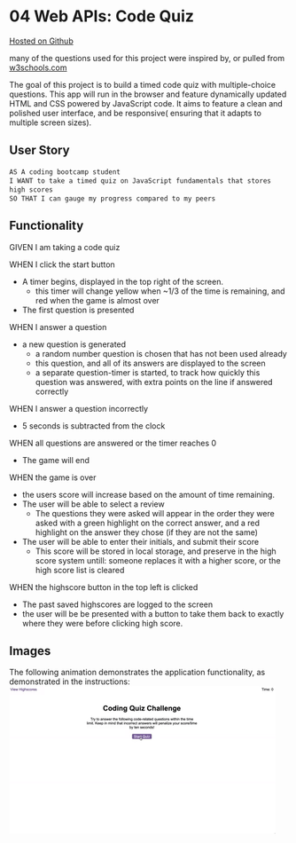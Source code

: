 # 04 Web APIs: Code Quiz
[Hosted on Github](https://brian-fairbanks.github.io/QuizGame/.)

many of the questions used for this project were inspired by, or pulled from [w3schools.com](https://www.w3schools.com/quiztest/result.asp)

The goal of this project is to build a timed code quiz with multiple-choice questions. This app will run in the browser and feature dynamically updated HTML and CSS powered by JavaScript code. It aims to feature a clean and polished user interface, and be responsive( ensuring that it adapts to multiple screen sizes).

## User Story

```
AS A coding bootcamp student
I WANT to take a timed quiz on JavaScript fundamentals that stores high scores
SO THAT I can gauge my progress compared to my peers
```

## Functionality

GIVEN I am taking a code quiz

WHEN I click the start button
  * A timer begins, displayed in the top right of the screen.
    * this timer will change yellow when ~1/3 of the time is remaining, and red when the game is almost over
  * The first question is presented

WHEN I answer a question
  * a new question is generated
    * a random number question is chosen that has not been used already
    * this question, and all of its answers are displayed to the screen
    * a separate question-timer is started, to track how quickly this question was answered, with extra points on the line if answered correctly

WHEN I answer a question incorrectly
  * 5 seconds is subtracted from the clock

WHEN all questions are answered or the timer reaches 0
  * The game will end
  

WHEN the game is over
  * the users score will increase based on the amount of time remaining.
  * The user will be able to select a review
    * The questions they were asked will appear in the order they were asked with a green highlight on the correct answer, and a red highlight on the answer they chose (if they are not the same)
  * The user will be able to enter their initials, and submit their score
    * This score will be stored in local storage, and preserve in the high score system untill:
      someone replaces it with a higher score, or the high score list is cleared

WHEN the highscore button in the top left is clicked
  * The past saved highscores are logged to the screen
  * the user will be be presented with a button to take them back to exactly where they were before clicking high score.
  
 ## Images

The following animation demonstrates the application functionality, as demonstrated in the instructions:
![code quiz](./Assets/04-web-apis-homework-demo.gif)
